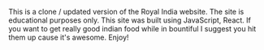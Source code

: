 This is a clone / updated version of the Royal India website. The site is educational purposes only. This site was built using JavaScript, React.  If you want to get really good indian food while in bountiful I suggest you hit them up cause it's awesome. Enjoy!
